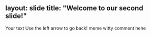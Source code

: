 layout: slide
title: "Welcome to our second slide!"
---
Your text
Use the left arrow to go back!
meme witty comment hehe

